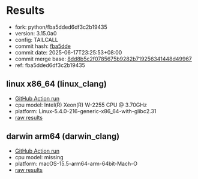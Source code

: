 # Results

- fork: python/fba5dded6df3c2b19435
- version: 3.15.0a0
- config: TAILCALL
- commit hash: [fba5dde](https://github.com/python/cpython/commit/fba5dde)
- commit date: 2025-06-17T23:25:53+08:00
- commit merge base: [8dd8b5c2f0785675b9282b719256341448d49967](https://github.com/python/cpython/commit/8dd8b5c2f0785675b9282b719256341448d49967)
- ref: fba5dded6df3c2b19435

## linux x86_64 (linux_clang)

- [GitHub Action run](https://github.com/faster-cpython/benchmarking/actions/runs/15712219831)
- cpu model: Intel(R) Xeon(R) W-2255 CPU @ 3.70GHz
- platform: Linux-5.4.0-216-generic-x86_64-with-glibc2.31
- [raw results](bm-20250617-linux_clang-x86_64-python-fba5dded6df3c2b19435-3.15.0a0-fba5dde.json)

## darwin arm64 (darwin_clang)

- [GitHub Action run](https://github.com/faster-cpython/benchmarking/actions/runs/15712219831)
- cpu model: missing
- platform: macOS-15.5-arm64-arm-64bit-Mach-O
- [raw results](bm-20250617-darwin_clang-arm64-python-fba5dded6df3c2b19435-3.15.0a0-fba5dde.json)

